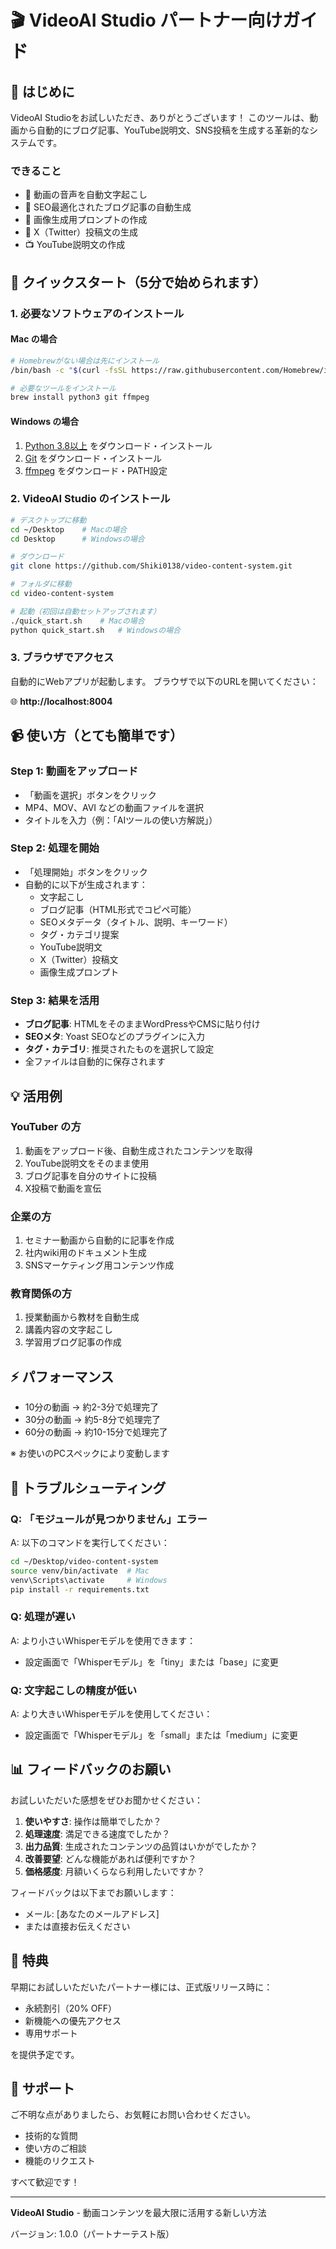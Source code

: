 # 🎬 VideoAI Studio パートナー向けガイド

## 📌 はじめに

VideoAI Studioをお試しいただき、ありがとうございます！
このツールは、動画から自動的にブログ記事、YouTube説明文、SNS投稿を生成する革新的なシステムです。

### できること
- 🎤 動画の音声を自動文字起こし
- 📝 SEO最適化されたブログ記事の自動生成
- 🎨 画像生成用プロンプトの作成
- 📱 X（Twitter）投稿文の生成
- 📺 YouTube説明文の作成

## 🚀 クイックスタート（5分で始められます）

### 1. 必要なソフトウェアのインストール

#### Mac の場合
```bash
# Homebrewがない場合は先にインストール
/bin/bash -c "$(curl -fsSL https://raw.githubusercontent.com/Homebrew/install/HEAD/install.sh)"

# 必要なツールをインストール
brew install python3 git ffmpeg
```

#### Windows の場合
1. [Python 3.8以上](https://www.python.org/downloads/) をダウンロード・インストール
2. [Git](https://git-scm.com/download/win) をダウンロード・インストール  
3. [ffmpeg](https://www.gyan.dev/ffmpeg/builds/) をダウンロード・PATH設定

### 2. VideoAI Studio のインストール

```bash
# デスクトップに移動
cd ~/Desktop    # Macの場合
cd Desktop      # Windowsの場合

# ダウンロード
git clone https://github.com/Shiki0138/video-content-system.git

# フォルダに移動
cd video-content-system

# 起動（初回は自動セットアップされます）
./quick_start.sh    # Macの場合
python quick_start.sh   # Windowsの場合
```

### 3. ブラウザでアクセス

自動的にWebアプリが起動します。
ブラウザで以下のURLを開いてください：

🌐 **http://localhost:8004**

## 📹 使い方（とても簡単です）

### Step 1: 動画をアップロード
- 「動画を選択」ボタンをクリック
- MP4、MOV、AVI などの動画ファイルを選択
- タイトルを入力（例：「AIツールの使い方解説」）

### Step 2: 処理を開始
- 「処理開始」ボタンをクリック
- 自動的に以下が生成されます：
  - 文字起こし
  - ブログ記事（HTML形式でコピペ可能）
  - SEOメタデータ（タイトル、説明、キーワード）
  - タグ・カテゴリ提案
  - YouTube説明文
  - X（Twitter）投稿文
  - 画像生成プロンプト

### Step 3: 結果を活用
- **ブログ記事**: HTMLをそのままWordPressやCMSに貼り付け
- **SEOメタ**: Yoast SEOなどのプラグインに入力
- **タグ・カテゴリ**: 推奨されたものを選択して設定
- 全ファイルは自動的に保存されます

## 💡 活用例

### YouTuber の方
1. 動画をアップロード後、自動生成されたコンテンツを取得
2. YouTube説明文をそのまま使用
3. ブログ記事を自分のサイトに投稿
4. X投稿で動画を宣伝

### 企業の方
1. セミナー動画から自動的に記事を作成
2. 社内wiki用のドキュメント生成
3. SNSマーケティング用コンテンツ作成

### 教育関係の方
1. 授業動画から教材を自動生成
2. 講義内容の文字起こし
3. 学習用ブログ記事の作成

## ⚡ パフォーマンス

- 10分の動画 → 約2-3分で処理完了
- 30分の動画 → 約5-8分で処理完了
- 60分の動画 → 約10-15分で処理完了

※ お使いのPCスペックにより変動します

## 🔧 トラブルシューティング

### Q: 「モジュールが見つかりません」エラー
A: 以下のコマンドを実行してください：
```bash
cd ~/Desktop/video-content-system
source venv/bin/activate  # Mac
venv\Scripts\activate     # Windows
pip install -r requirements.txt
```

### Q: 処理が遅い
A: より小さいWhisperモデルを使用できます：
- 設定画面で「Whisperモデル」を「tiny」または「base」に変更

### Q: 文字起こしの精度が低い
A: より大きいWhisperモデルを使用してください：
- 設定画面で「Whisperモデル」を「small」または「medium」に変更

## 📊 フィードバックのお願い

お試しいただいた感想をぜひお聞かせください：

1. **使いやすさ**: 操作は簡単でしたか？
2. **処理速度**: 満足できる速度でしたか？
3. **出力品質**: 生成されたコンテンツの品質はいかがでしたか？
4. **改善要望**: どんな機能があれば便利ですか？
5. **価格感度**: 月額いくらなら利用したいですか？

フィードバックは以下までお願いします：
- メール: [あなたのメールアドレス]
- または直接お伝えください

## 🎁 特典

早期にお試しいただいたパートナー様には、正式版リリース時に：
- 永続割引（20% OFF）
- 新機能への優先アクセス
- 専用サポート

を提供予定です。

## 💬 サポート

ご不明な点がありましたら、お気軽にお問い合わせください。
- 技術的な質問
- 使い方のご相談
- 機能のリクエスト

すべて歓迎です！

---

**VideoAI Studio** - 動画コンテンツを最大限に活用する新しい方法

バージョン: 1.0.0（パートナーテスト版）